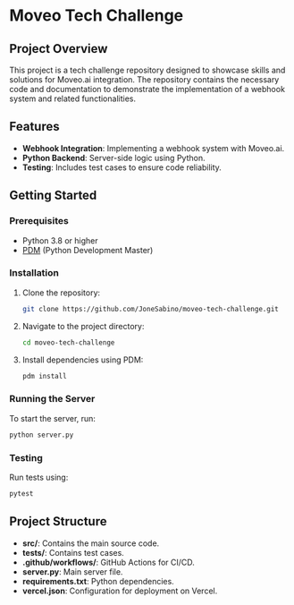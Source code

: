 # Moveo Tech Challenge

## Project Overview
This project is a tech challenge repository designed to showcase skills and solutions for Moveo.ai integration. The repository contains the necessary code and documentation to demonstrate the implementation of a webhook system and related functionalities.

## Features
- **Webhook Integration**: Implementing a webhook system with Moveo.ai.
- **Python Backend**: Server-side logic using Python.
- **Testing**: Includes test cases to ensure code reliability.

## Getting Started

### Prerequisites
- Python 3.8 or higher
- [PDM](https://pdm.fming.dev/latest/) (Python Development Master)

### Installation

1. Clone the repository:
    ```bash
    git clone https://github.com/JoneSabino/moveo-tech-challenge.git
    ```
2. Navigate to the project directory:
    ```bash
    cd moveo-tech-challenge
    ```
3. Install dependencies using PDM:
    ```bash
    pdm install
    ```

### Running the Server
To start the server, run:
```bash
python server.py
```

### Testing
Run tests using:
```bash
pytest
```

## Project Structure

- **src/**: Contains the main source code.
- **tests/**: Contains test cases.
- **.github/workflows/**: GitHub Actions for CI/CD.
- **server.py**: Main server file.
- **requirements.txt**: Python dependencies.
- **vercel.json**: Configuration for deployment on Vercel.
